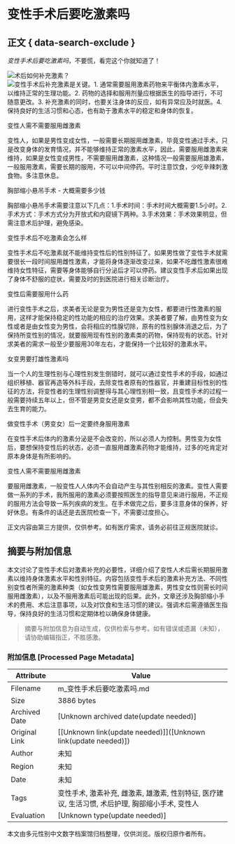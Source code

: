 # 变性手术后要吃激素吗

## 正文 { data-search-exclude }


_变性手术后要吃激素吗_，不要慌，看完这个你就知道了！

![](https://ecom.cdn.bcebos.com/ask-icon.svg)术后如何补充激素？  
![](https://ecom.cdn.bcebos.com/answer-icon.svg)变性手术后补充激素是关键。1. 通常需要服用激素药物来平衡体内激素水平，以维持正常的生理功能。2. 药物的选择和服用剂量应根据医生的指导进行，不可随意更改。3. 补充激素的同时，也要关注身体的反应，如有异常应及时就医。4. 保持良好的生活习惯和心态，也有助于激素水平的稳定和身体的恢复。

变性人需不需要服用雌激素

变性人，如果是男性变成女性，一般需要长期服用雌激素，毕竟变性通过手术，只是改变身体的发育情况，并不能够维持正常的激素水平，因此，需要服用雌激素来维持，如果是女性变成男性，不需要服用雌激素，这种情况一般需要服用雄激素，一般服用激素，需要长期的服用，不可以中间停药。平时注意饮食，少吃辛辣刺激食物。多注意休息。

胸部缩小悬吊手术 - 大概需要多少钱

胸部缩小悬吊手术需要注意以下几点：1.手术时间：手术时间大概需要1.5小时。2.手术方式：手术方式分为开放式和内窥镜下两种。3.手术效果：手术效果明显，但需注意术后护理，避免感染。

变性手术后不吃激素会怎么样

变性手术后不吃激素就不能维持变性后的性别特征了。如果男性做了变性手术就需要很长一段时间服用雌性激素，才能将身体逐渐改变过来，如果不吃雌性激素很难维持女性特征，需要等身体能够自行分泌后才可以停药。建议变性手术后如果出现了身体不舒服的症状，需要及时的到医院进行相关诊断治疗。

变性后需要服用什么药

进行变性手术之后，求美者无论是变为男性还是变为女性，都要进行性激素的服用，这样才能保持稳定的性功能的相应的治疗效果。求美者要了解，由男性变为女性或者是由女性变为男性，会将相应的性腺切除，原有的性别腺体消退之后，为了保持所变性别的情况，就要服用现有性别的激素类的药物，保持现有的状态。针对求美者的需求一般至少要服用30年左右，才能保持一个比较好的激素水平。

女变男要打雄性激素吗

当一个人的生理性别与心理性别发生倒错时，就可以通过变性手术的手段，如通过组织移植、器官再造等外科手段，去除变性者原有的性器官，并重建目标性别的性征的方法，将变性者的生理性别调整得与其心理性别相一致，且变性手术的过程一般需要持续五年以上，但不管是男变女还是女变男，都不会影响其性功能，但会失去生育的能力。

做变性手术（男变女）后一定要终身服用激素

在变性手术后体内的激素分泌是不会改变的，所以必须人为控制。男性变为女性后，要想保持变性后的状态，必须一直服用雌激素药物才能维持，过多的吃肯定对原本身体是有所影响的。

变性人需不需要服用雌激素

要服用雌激素，一般变性人人体内不会自动产生与其性别相反的激素。变性人需要做一系列的手术，我所服用的激素必须要按照医生的指导意见来进行服用，不正规的服用方法会导致一系列疾病的发生。在手术做完之后，要多注意身体的保养，好好休息。有条件的话还是去医院检查一下，不需要过度担心。

正文内容由第三方提供，仅供参考。如有医疗需求，请务必前往正规医院就诊。
<!-- tcd_original_link https://m.baidu.com/bh/m/detail/sv_13747541941762927257 -->


## 摘要与附加信息

<!-- tcd_abstract -->
本文讨论了变性手术后对激素补充的必要性，详细介绍了变性人术后需长期服用激素以维持身体激素水平和性别特征。内容包括变性手术后的激素补充方法、不同性别变性者所需的激素种类（如女性变男性需要服用雄激素，男性变女性则需长时间服用雌激素），以及不服用激素后可能出现的后果。此外，文章还涉及胸部缩小手术的费用、术后注意事项，以及对饮食和生活习惯的建议。强调术后需遵循医生指导，保持良好的生活习惯和定期体检以确保身体健康。
<!-- tcd_abstract_end -->

> 摘要与附加信息为自动生成，仅供检索与参考。如有错误或遗漏（未知），请协助编辑指正，不胜感激。

### 附加信息 [Processed Page Metadata]

| Attribute       | Value                                  |
|-----------------|----------------------------------------|
| Filename        | m_变性手术后要吃激素吗.md                             |
| Size            | 3886 bytes                           |
| Archived Date   | [Unknown archived date(update needed)]                             |
| Original Link   | [[Unknown link(update needed)]]([Unknown link(update needed)])                       |
| Author          | 未知                               |
| Region          | 未知                               |
| Date            | 未知                                 |
| Tags            | 变性手术, 激素补充, 雌激素, 雄激素, 性别特征, 医疗建议, 生活习惯, 术后护理, 胸部缩小手术, 变性人                                 |
| Evaluation            | [Unknown type(update needed)]                                 |
<!-- tcd_table_end -->

本文由多元性别中文数字档案馆归档整理，仅供浏览。版权归原作者所有。
